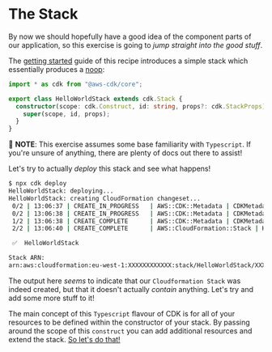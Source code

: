 # The Stack

By now we should hopefully have a good idea of the component parts of our application, so this exercise is going to _jump straight into the good stuff_.

The [getting started](./01-getting-started.md) guide of this recipe introduces a simple stack which essentially produces a [noop](<https://en.wikipedia.org/wiki/NOP_(code)>):

```typescript
import * as cdk from "@aws-cdk/core";

export class HelloWorldStack extends cdk.Stack {
  constructor(scope: cdk.Construct, id: string, props?: cdk.StackProps) {
    super(scope, id, props);
  }
}
```

:mega: **NOTE**: This exercise assumes some base familiarity with `Typescript`. If you're unsure of anything, there are plenty of docs out there to assist!

Let's try to actually _deploy_ this stack and see what happens!

```bash
$ npx cdk deploy
HelloWorldStack: deploying...
HelloWorldStack: creating CloudFormation changeset...
 0/2 | 13:06:37 | CREATE_IN_PROGRESS   | AWS::CDK::Metadata | CDKMetadata
 0/2 | 13:06:38 | CREATE_IN_PROGRESS   | AWS::CDK::Metadata | CDKMetadata Resource creation Initiated
 1/2 | 13:06:38 | CREATE_COMPLETE      | AWS::CDK::Metadata | CDKMetadata
 2/2 | 13:06:40 | CREATE_COMPLETE      | AWS::CloudFormation::Stack | HelloWorldStack

 ✅  HelloWorldStack

Stack ARN:
arn:aws:cloudformation:eu-west-1:XXXXXXXXXXXX:stack/HelloWorldStack/XXXXXXXX-XXXX-XXXX-XXXX-XXXXXXXXXXXX
```

The output here _seems_ to indicate that our `Cloudformation Stack` was indeed created, but that it doesn't actually _contain_ anything. Let's try and add some more stuff to it!

The main concept of this `Typescript` flavour of CDK is for all of your resources to be defined within the constructor of your stack. By passing around the scope of this `construct` you can add additional resources and extend the stack. [So let's do that! ](./03-the-complete-app.md)
